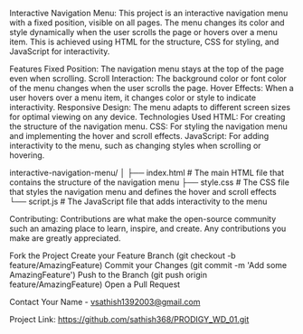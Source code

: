 Interactive Navigation Menu:
This project is an interactive navigation menu with a fixed position, visible on all pages. The menu changes its color and style dynamically when the user scrolls the page or hovers over a menu item. This is achieved using HTML for the structure, CSS for styling, and JavaScript for interactivity.

Features
Fixed Position: The navigation menu stays at the top of the page even when scrolling.
Scroll Interaction: The background color or font color of the menu changes when the user scrolls the page.
Hover Effects: When a user hovers over a menu item, it changes color or style to indicate interactivity.
Responsive Design: The menu adapts to different screen sizes for optimal viewing on any device.
Technologies Used
HTML: For creating the structure of the navigation menu.
CSS: For styling the navigation menu and implementing the hover and scroll effects.
JavaScript: For adding interactivity to the menu, such as changing styles when scrolling or hovering.

interactive-navigation-menu/
│
├── index.html       # The main HTML file that contains the structure of the navigation menu
├── style.css        # The CSS file that styles the navigation menu and defines the hover and scroll effects
└── script.js        # The JavaScript file that adds interactivity to the menu

Contributing:
Contributions are what make the open-source community such an amazing place to learn, inspire, and create. Any contributions you make are greatly appreciated.

Fork the Project
Create your Feature Branch (git checkout -b feature/AmazingFeature)
Commit your Changes (git commit -m 'Add some AmazingFeature')
Push to the Branch (git push origin feature/AmazingFeature)
Open a Pull Request

Contact
Your Name - vsathish1392003@gmail.com

Project Link: https://github.com/sathish368/PRODIGY_WD_01.git



